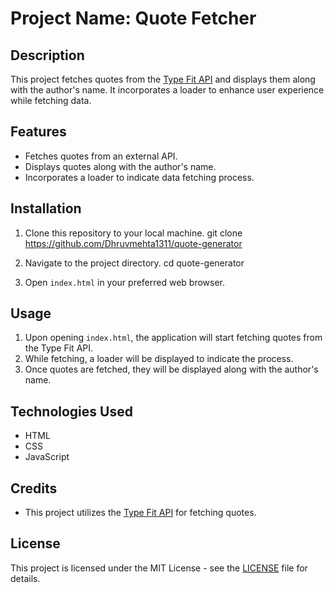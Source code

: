 # Project Name: Quote Fetcher

## Description
This project fetches quotes from the [Type Fit API](https://type.fit/api/quotes) and displays them along with the author's name. It incorporates a loader to enhance user experience while fetching data.

## Features
- Fetches quotes from an external API.
- Displays quotes along with the author's name.
- Incorporates a loader to indicate data fetching process.

## Installation
1. Clone this repository to your local machine.
git clone https://github.com/Dhruvmehta1311/quote-generator

2. Navigate to the project directory.
cd quote-generator

3. Open `index.html` in your preferred web browser.

## Usage
1. Upon opening `index.html`, the application will start fetching quotes from the Type Fit API.
2. While fetching, a loader will be displayed to indicate the process.
3. Once quotes are fetched, they will be displayed along with the author's name.

## Technologies Used
- HTML
- CSS
- JavaScript

## Credits
- This project utilizes the [Type Fit API](https://type.fit/api/quotes) for fetching quotes.

## License
This project is licensed under the MIT License - see the [LICENSE](LICENSE) file for details.
